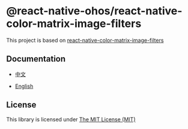# @react-native-ohos/react-native-color-matrix-image-filters

This project is based on [react-native-color-matrix-image-filters](https://github.com/iyegoroff/react-native-color-matrix-image-filters)

## Documentation

- [中文](https://gitee.com/react-native-oh-library/usage-docs/blob/master/zh-cn/react-native-color-matrix-image-filters.md)

- [English](https://gitee.com/react-native-oh-library/usage-docs/blob/master/en/react-native-color-matrix-image-filters.md)

## License

This library is licensed under [The MIT License (MIT)](https://github.com/react-native-oh-library/react-native-color-matrix-image-filters/blob/master/LICENSE)

